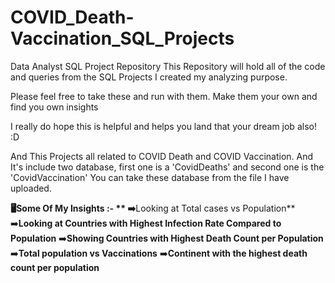 # COVID_Death-Vaccination_SQL_Projects


Data Analyst SQL Project Repository
This Repository will hold all of the code and queries from the SQL Projects I created my analyzing purpose.

Please feel free to take these and run with them. Make them your own and find you own insights

I really do hope this is helpful and helps you land that your dream job also! :D


And This Projects all related to COVID Death and COVID Vaccination. 
And It's include two database, first one is a 'CovidDeaths' and second one is the 'CovidVaccination' You can take these database from the file I have uploaded.

**🖥️Some Of My Insights :- **
➡️**Looking at Total cases vs Population**
➡️**Looking at Countries with Highest Infection Rate Compared to Population**
➡️**Showing Countries  with Highest Death Count per Population**
➡️**Total population vs Vaccinations**
➡️**Continent with the highest death count per population**
